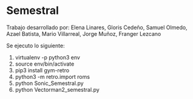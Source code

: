 # Semestral 

Trabajo desarrollado por:
Elena Linares,
Gloris Cedeño,
Samuel Olmedo,
Azael Batista,
Mario Villarreal,
Jorge Muñoz,
Franger Lezcano

Se ejecuto lo siguiente:
1. virtualenv -p python3 env
2. source env/bin/activate
3. pip3 install gym-retro
4. python3 -m retro.import roms
5. python Sonic_Semestral.py
6. python Vectorman2_semestral.py

